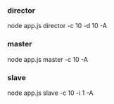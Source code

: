 ### director

node app.js director -c 10 -d 10 -A


### master 

node app.js master -c 10 -A

### slave

node app.js slave -c 10 -i 1 -A

